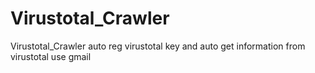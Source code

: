# Virustotal_Crawler
Virustotal_Crawler
auto reg virustotal key and auto get information from virustotal
use gmail

